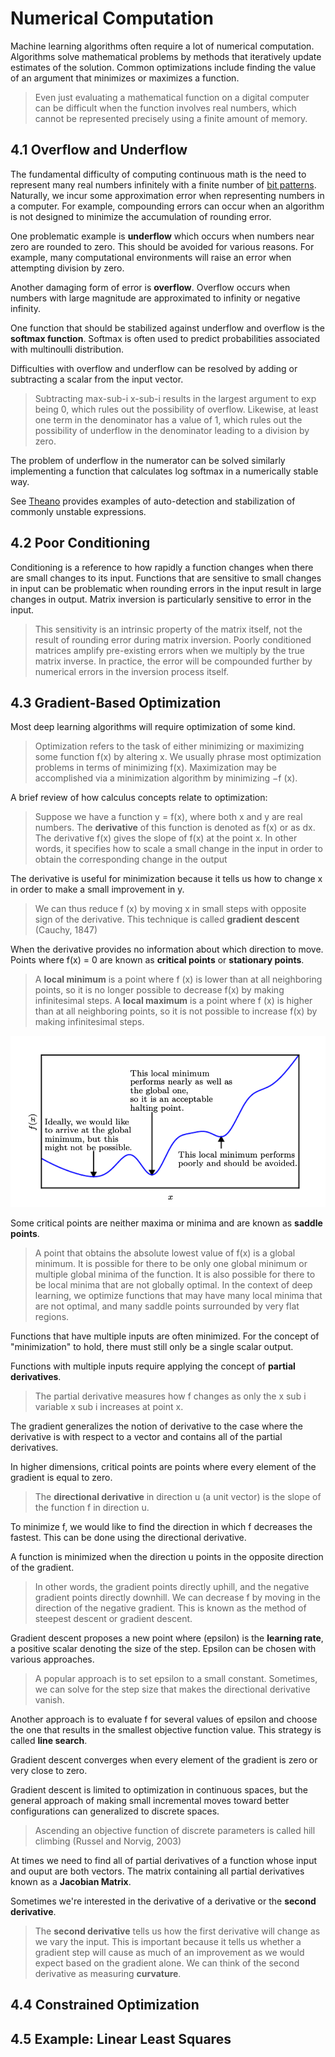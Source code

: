 # Numerical Computation

Machine learning algorithms often require a lot of numerical computation. Algorithms solve mathematical problems by methods that iteratively update estimates of the solution. Common optimizations include finding the value of an argument that minimizes or maximizes a function.

> Even just evaluating a mathematical function on a digital computer can be difficult when the function involves real numbers, which cannot be represented precisely using a finite amount of memory.

## 4.1 Overflow and Underflow

The fundamental difficulty of computing continuous math is the need to represent many real numbers infinitely with a finite number of [bit patterns](https://encyclopedia2.thefreedictionary.com/bit+pattern). Naturally, we incur some approximation error when representing numbers in a computer. For example, compounding errors can occur when an algorithm is not designed to minimize the accumulation of rounding error.

One problematic example is **underflow** which occurs when numbers near zero are rounded to zero. This should be avoided for various reasons. For example, many computational environments will raise an error when attempting division by zero.

Another damaging form of error is **overflow**. Overflow occurs when numbers with large magnitude are approximated to infinity or negative infinity.

One function that should be stabilized against underflow and overflow is the **softmax function**. Softmax is often used to predict probabilities associated with multinoulli distribution.

Difficulties with overflow and underflow can be resolved by adding or subtracting a scalar from the input vector.

> Subtracting max-sub-i x-sub-i results in the largest argument to exp being 0, which rules out the possibility of overflow. Likewise, at least one term in the denominator has a value of 1, which rules out the possibility of underflow in the denominator leading to a division by zero.

The problem of underflow in the numerator can be solved similarly implementing a function that calculates log softmax in a numerically stable way.

See [Theano](http://deeplearning.net/software/theano/) provides examples of auto-detection and stabilization of commonly unstable expressions.

## 4.2 Poor Conditioning

Conditioning is a reference to how rapidly a function changes when there are small changes to its input. Functions that are sensitive to small changes in input can be problematic when rounding errors in the input result in large changes in output. Matrix inversion is particularly sensitive to error in the input.

> This sensitivity is an intrinsic property of the matrix itself, not the result of rounding error during matrix inversion. Poorly conditioned matrices amplify pre-existing errors when we multiply by the true matrix inverse. In practice, the error will be compounded further by numerical errors in the inversion process itself.

## 4.3 Gradient-Based Optimization

Most deep learning algorithms will require optimization of some kind.

> Optimization refers to the task of either minimizing or maximizing some function f(x) by altering x. We usually phrase most optimization problems in terms of minimizing f(x). Maximization may be accomplished via a minimization algorithm by minimizing −f (x).

A brief review of how calculus concepts relate to optimization:

> Suppose we have a function y = f(x), where both x and y are real numbers.
The **derivative** of this function is denoted as f(x) or as dx. The derivative f(x) gives the slope of f(x) at the point x. In other words, it specifies how to scale a small change in the input in order to obtain the corresponding change in the output

The derivative is useful for minimization because it tells us how to change x in order to make a small improvement in y.

> We can thus reduce f (x) by moving x in small steps with opposite sign of the derivative. This technique is called **gradient descent** (Cauchy, 1847)

When the derivative provides no information about which direction to move. Points where f(x) = 0 are known as **critical points** or **stationary points**.

> A **local minimum** is a point where f (x) is lower than at all neighboring points, so it is no longer possible to decrease f(x) by making infinitesimal steps.
A **local maximum** is a point where f (x) is higher than at all neighboring points, so it is not possible to increase f(x) by making infinitesimal steps.

![workflow](img/min_max_2.png "Mimimun, Maximum")

Some critical points are neither maxima or minima and are known as **saddle points**.

> A point that obtains the absolute lowest value of f(x) is a global minimum. It is possible for there to be only one global minimum or multiple global minima of the function. It is also possible for there to be local minima that are not globally optimal. In the context of deep learning, we optimize functions that may have many local minima that are not optimal, and many saddle points surrounded by very flat regions.

Functions that have multiple inputs are often minimized. For the concept of "minimization" to hold, there must still only be a single scalar output.

Functions with multiple inputs require applying the concept of **partial derivatives**.

> The partial derivative measures how f changes as only the x sub i
variable x sub i increases at point x.

The gradient generalizes the notion of derivative to the case where the derivative is with respect to a vector and contains all of the partial derivatives.

In higher dimensions, critical points are points where every element of the gradient is equal to zero.

> The **directional derivative** in direction u (a unit vector) is the slope of the
function f in direction u.

To minimize f, we would like to find the direction in which f decreases the fastest. This can be done using the directional derivative.

A function is minimized when the direction u points in the opposite direction of the gradient.

> In other words, the gradient points directly uphill, and the negative gradient points directly downhill. We can decrease f by moving in the direction of the negative gradient.
This is known as the method of steepest descent or gradient descent.

Gradient descent proposes a new point where (epsilon) is the **learning rate**, a positive scalar denoting the size of the step. Epsilon can be chosen with various approaches.

> A popular approach is to set epsilon to a small constant. Sometimes, we can solve for the step size that makes the directional derivative vanish.

Another approach is to evaluate f for several values of epsilon and choose the one that results in the smallest objective function value. This strategy is called **line search**.

Gradient descent converges when every element of the gradient is zero or very close to zero.

Gradient descent is limited to optimization in continuous spaces, but the general approach of making small incremental moves toward better configurations can generalized to discrete spaces.

> Ascending an objective function of discrete parameters is called hill climbing (Russel and Norvig, 2003)

At times we need to find all of partial derivatives of a function whose input and ouput are both vectors. The matrix containing all partial derivatives known as a **Jacobian Matrix**.

Sometimes we're interested in the derivative of a derivative or the **second derivative**.

> The **second derivative** tells us how the first derivative will change as we vary the input. This is important because it tells us whether a gradient step will cause as much of an improvement as we would expect based on the gradient alone. We can think of the second derivative as measuring **curvature**.



## 4.4 Constrained Optimization

## 4.5 Example: Linear Least Squares
